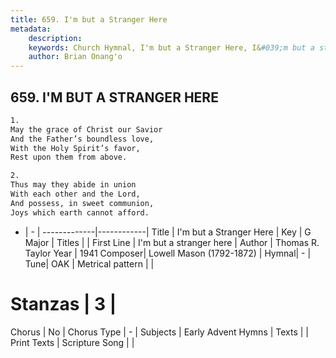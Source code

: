```yaml
---
title: 659. I'm but a Stranger Here
metadata:
    description: 
    keywords: Church Hymnal, I'm but a Stranger Here, I&#039;m but a stranger here, 
    author: Brian Onang'o
---
```



## 659. I'M BUT A STRANGER HERE

```txt
1.
May the grace of Christ our Savior
And the Father’s boundless love,
With the Holy Spirit’s favor,
Rest upon them from above.

2.
Thus may they abide in union
With each other and the Lord,
And possess, in sweet communion,
Joys which earth cannot afford.
```

- |   -  |
-------------|------------|
Title | I'm but a Stranger Here |
Key | G Major |
Titles |  |
First Line | I&#039;m but a stranger here |
Author | Thomas R. Taylor
Year | 1941
Composer| Lowell Mason (1792-1872) |
Hymnal|  - |
Tune| OAK |
Metrical pattern | |
# Stanzas | 3 |
Chorus | No |
Chorus Type | - |
Subjects | Early Advent Hymns |
Texts |  |
Print Texts | 
Scripture Song |  |
  
